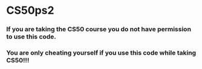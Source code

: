 # CS50ps2

###  If you are taking the CS50 course you do not have permission to use this code.
###  You are only cheating yourself if you use this code while taking CS50!!!

